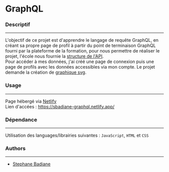 # GraphQL

### Descriptif
_______
L'objectif de ce projet est d'apprendre le langage de requête GraphQL, en créant sa propre page de profil à partir du point de terminaison GraphQL fourni par la plateforme de la formation, pour nous permettre de réaliser le projet, l'école nous fournie la <a href="https://public.01-edu.org/docs/db/database-structure" target="blank">structure de l'API</a>.<br>
Pour accéder à mes données, j'ai créé une page de connexion puis une page de profils avec les données accessibles via mon compte.
Le projet demande la création de <a href="https://developer.mozilla.org/en-US/docs/Web/SVG" target="blank">graphique svg</a>.

### Usage
_______
Page hébergé via <a href="https://www.netlify.com/" target="blank">Netlify</a><br>
Lien d'accées : <a href="https://sbadiane-graphql.netlify.app/" target="blank">https://sbadiane-graphql.netlify.app/</a>

### Dépendance
_______
Utilisation des languages/librairies suivantes : `JavaScript`, `HTML` et `CSS`

### Authors
_______
+ <a href="https://learn.zone01dakar.sn/git/sbadiane" target="blank">Stephane Badiane</a>
